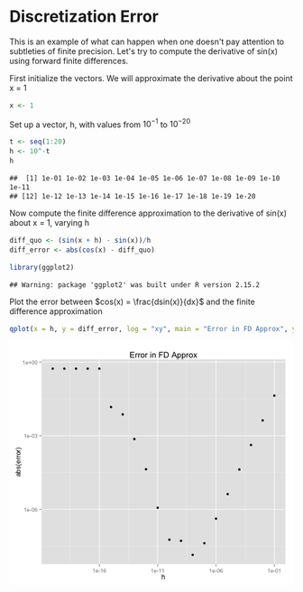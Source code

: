 Discretization Error
========================================================

This is an example of what can happen when one doesn't pay attention to subtleties of finite precision.  Let's try to compute the derivative of sin(x) using forward finite differences.

First initialize the vectors.  We will approximate the derivative about the point x = 1

```r
x <- 1
```

Set up a vector, h,  with values from $10^{-1}$ to $10^{-20}$

```r
t <- seq(1:20)
h <- 10^-t
h
```

```
##  [1] 1e-01 1e-02 1e-03 1e-04 1e-05 1e-06 1e-07 1e-08 1e-09 1e-10 1e-11
## [12] 1e-12 1e-13 1e-14 1e-15 1e-16 1e-17 1e-18 1e-19 1e-20
```


Now compute the finite difference approximation to the derivative of sin(x) about x = 1, varying h


```r
diff_quo <- (sin(x + h) - sin(x))/h
diff_error <- abs(cos(x) - diff_quo)
```



```r
library(ggplot2)
```

```
## Warning: package 'ggplot2' was built under R version 2.15.2
```

Plot the error between $cos(x) = \frac{dsin(x)}{dx}$ and the finite difference approximation

```r
qplot(x = h, y = diff_error, log = "xy", main = "Error in FD Approx", ylab = "abs(error)")
```

![plot of chunk unnamed-chunk-5](figure/unnamed-chunk-5.png) 


